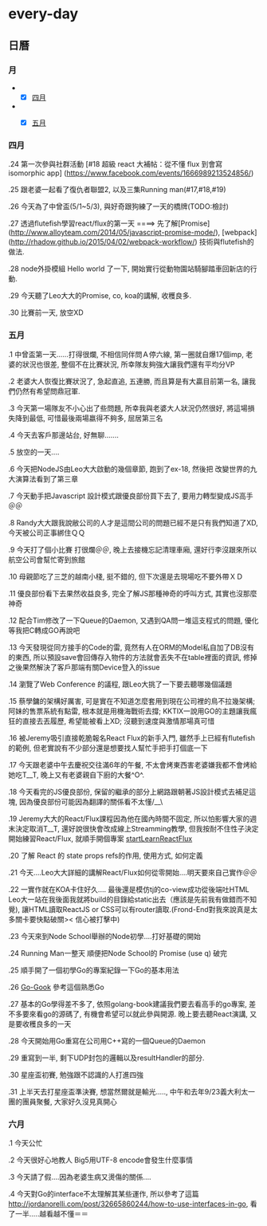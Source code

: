 # every-day

##  日曆

### 月

* -[x] [四月](#Apr-2015)

* -[x] [五月](#May-2015)


<a  name="Apr-2015"></a>
###  四月

.24 第一次參與社群活動  [#18 超級 react 大補帖：從不懂 flux 到會寫 isomorphic app] (https://www.facebook.com/events/1666989213524856/)

.25 跟老婆一起看了復仇者聯盟2, 以及三集Running man(#17,#18,#19)

.26 今天為了中曾盃(5/1~5/3), 與好奇跟狗練了一天的橋牌(TODO:檢討)

.27 透過flutefish學習react/flux的第一天 ====> 先了解[Promise] (http://www.alloyteam.com/2014/05/javascript-promise-mode/), [webpack] (http://rhadow.github.io/2015/04/02/webpack-workflow/) 技術與flutefish的做法.

.28 node外掛模組 Hello world 了一下, 開始實行從動物園站騎腳踏車回新店的行動.

.29 今天聽了Leo大大的Promise, co, koa的講解, 收穫良多.

.30 比賽前一天, 放空XD

<a  name="May-2015"></a>
###  五月

.1 中曾盃第一天......打得很爛, 不相信同伴問Ａ停六線, 第一圈就自爆17個imp, 老婆的狀況也很差, 整個不在比賽狀況, 所幸隊友夠強大讓我們還有平均分VP

.2 老婆大人恢復比賽狀況了, 急起直追, 五連勝, 而且算是有大贏目前第一名, 讓我們仍然有希望問鼎冠軍.

.3 今天第一場隊友不小心出了些問題, 所幸我與老婆大人狀況仍然很好, 將這場損失降到最低, 可惜最後兩場嬴得不夠多, 屈居第三名

.4 今天去客戶那邊站台, 好無聊.......

.5 放空的一天....

.6 今天把NodeJS由Leo大大啟動的幾個章節, 跑到了ex-18, 然後把 改變世界的九大演算法看到了第三章

.7 今天動手把Javascript 設計模式跟優良部份買下去了, 要用力轉型變成JS高手＠＠

.8 Randy大大跟我說敝公司的人才是這間公司的問題已經不是只有我們知道了XD, 今天被公司正事綁住ＱＱ

.9 今天打了個小比賽  打很爛＠＠, 晚上去接機忘記清理車廂, 還好行李沒跟來所以航空公司會幫忙寄到旅館

.10 母親節吃了三芝的越南小棧, 挺不錯的, 但下次還是去現場吃不要外帶ＸＤ

.11 優良部份看下去果然收益良多, 完全了解JS那種神奇的呼叫方式, 其實也沒那麼神奇

.12 配合Tim修改了一下Queue的Daemon, 又遇到QA問一堆這支程式的問題, 優化等我把C轉成GO再說吧

.13 今天發現從同方接手的Code的雷, 竟然有人在ORM的Model私自加了DB沒有的東西, 所以預設save會回傳存入物件的方法就會丟失不在table裡面的資訊, 修掉之後果然解決了客戶那端有關Device登入的issue

.14 瀏覽了Web Conference 的議程, 跟Leo大挑了一下要去聽哪幾個議題

.15 蔡學鏞的架構好厲害, 可是實在不知道怎麼套用到現在公司裡的鳥不拉幾架構; 阿妹的售票系統有點雷, 根本就是用機海戰術去撐; KKTIX一說用GO的主題讓我瘋狂的直接去丟履歷, 希望能被看上XD; 沒聽到速度與激情那場真可惜

.16 被Jeremy吸引直接乾脆報名React Flux的新手入門, 雖然手上已經有flutefish的範例, 但老實說有不少部分還是想要找人幫忙手把手打個底一下

.17 今天跟老婆中午去慶祝交往滿6年的午餐, 不太會烤東西害老婆嫌我都不會烤給她吃T__T, 晚上又有老婆親自下廚的大餐^O^.

.18 今天看完的JS優良部份, 保留的繼承的部分上網路跟朝著JS設計模式去補足這塊, 因為優良部份可能因為翻譯的關係看不太懂/__\

.19 Jeremy大大的React/Flux課程因為他在國內時間不固定, 所以怕影響大家的週末決定取消T__T, 還好說很快會改成線上Streamming教學, 但我按耐不住性子決定開始練習React/Flux, 就順手開個專案 [startLearnReactFlux](https://github.com/roth1002/startLearnReactFlux)

.20 了解 React 的 state props refs的作用, 使用方式, 如何定義

.21 今天....Leo大大詳細的講解React/Flux如何從零開始....明天要來自己實作＠＠

.22 一實作就在KOA卡住好久....  最後還是模仿tj的co-view成功從後端吐HTML  Leo大一站在我後面我就將build的目錄給static出去（應該是先前我有做錯而不知覺), 讓HTML讀取ReactJS or CSS可以有router讀取.(Frond-End對我來說真是太多關卡要快點破關>< 信心被打擊中)

.23 今天來到Node School舉辦的Node初學....打好基礎的開始

.24 Running Man一整天 順便把Node School的 Promise (use q) 破完

.25 順手開了一個初學Go的專案紀錄一下Go的基本用法

.26 [Go-Gook](http://www.golang-book.com/books/intro) 參考這個熟悉Go

.27 基本的Go學得差不多了, 依照golang-book建議我們要去看高手的go專案, 差不多要來看go的源碼了, 有機會希望可以就此參與開源. 晚上要去聽React演講, 又是要收穫良多的一天

.28 今天開始用Go重寫在公司用C++寫的一個Queue的Daemon

.29 重寫到一半, 剩下UDP封包的邏輯以及resultHandler的部分.

.30 星座盃初賽, 勉強跟不認識的人打進四強

.31 上半天去打星座盃準決賽, 想當然爾就是輸光....., 中午和去年9/23義大利太一團的團員聚餐, 大家好久沒見真開心

<a  name="June-2015"></a>
###  六月

.1 今天公忙

.2 今天很好心地教人 Big5用UTF-8 encode會發生什麼事情

.3 今天請了假....因為老婆生病又燙傷的關係....

.4 今天對Go的interface不太理解其某些運作, 所以參考了這篇 http://jordanorelli.com/post/32665860244/how-to-use-interfaces-in-go, 看了一半.....越看越不懂＝＝